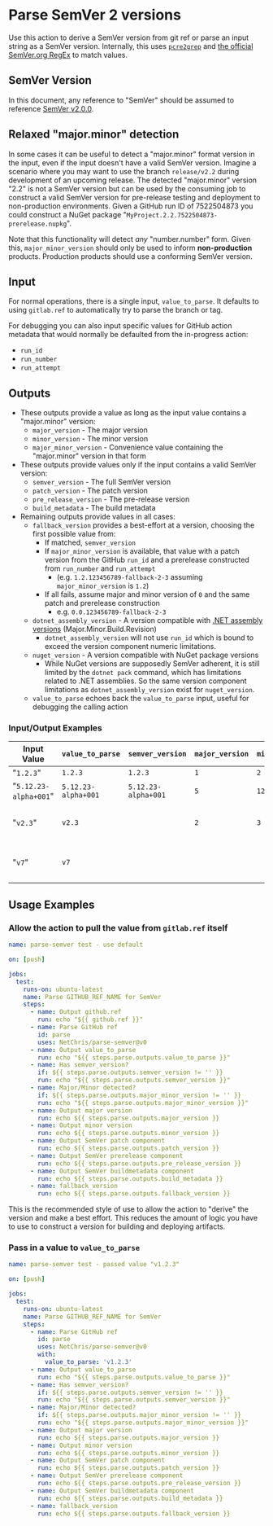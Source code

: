 # Parse SemVer 2 versions

Use this action to derive a SemVer version from git ref or parse an input string as a SemVer version.  Internally, this uses [`pcre2grep`](https://www.pcre.org/current/doc/html/pcre2grep.html) and [the official SemVer.org RegEx](https://semver.org/#is-there-a-suggested-regular-expression-regex-to-check-a-semver-string) to match values.

## SemVer Version

In this document, any reference to "SemVer" should be assumed to reference [SemVer v2.0.0](https://semver.org/spec/v2.0.0.html).

## Relaxed "major.minor" detection

In some cases it can be useful to detect a "major.minor" format version in the input, even if the input doesn't have a valid SemVer version.  Imagine a scenario where you may want to use the branch `release/v2.2` during development of an upcoming release.  The detected "major.minor" version "2.2" is not a SemVer version but can be used by the consuming job to construct a valid SemVer version for pre-release testing and deployment to non-production environments.  Given a GitHub run ID of 7522504873 you could construct a NuGet package "`MyProject.2.2.7522504873-prerelease.nupkg`".

Note that this functionality will detect _any_ "number.number" form.  Given this, `major_minor_version` should only be used to inform **non-production** products.  Production products should use a conforming SemVer version.

## Input

For normal operations, there is a single input, `value_to_parse`.  It defaults to using `gitlab.ref` to automatically try to parse the branch or tag.

For debugging you can also input specific values for GitHub action metadata that would normally be defaulted from the in-progress action:

- `run_id`
- `run_number`
- `run_attempt`

## Outputs

- These outputs provide a value as long as the input value contains a "major.minor" version:
  - `major_version` - The major version
  - `minor_version` - The minor version
  - `major_minor_version` - Convenience value containing the "major.minor" version in that form
- These outputs provide values only if the input contains a valid SemVer version:
  - `semver_version` - The full SemVer version
  - `patch_version` - The patch version
  - `pre_release_version` - The pre-release version
  - `build_metadata` - The build metadata
- Remaining outputs provide values in all cases:
  - `fallback_version` provides a best-effort at a version, choosing the first possible value from:
    - If matched, `semver_version`
    - If `major_minor_version` is available, that value with a patch version from the GitHub `run_id` and a prerelease constructed from `run_number` and `run_attempt`
      -  (e.g. `1.2.123456789-fallback-2-3` assuming `major_minor_version` is `1.2`)
    - If all fails, assume major and minor version of `0` and the same patch and prerelease construction
      -  e.g. `0.0.123456789-fallback-2-3`
  - `dotnet_assembly_version` - A version compatible with [.NET assembly versions](https://learn.microsoft.com/en-us/dotnet/standard/assembly/versioning#assembly-version-number) (Major.Minor.Build.Revision)
    - `dotnet_assembly_version` will not use `run_id` which is bound to exceed the version component numeric limitations. 
  - `nuget_version` - A version compatible with NuGet package versions
    - While NuGet versions are supposedly SemVer adherent, it is still limited by the `dotnet pack` command, which has limitations related to .NET assemblies.  So the same version component limitations as `dotnet_assembly_version` exist for `nuget_version`.
  - `value_to_parse` echoes back the `value_to_parse` input, useful for debugging the calling action

### Input/Output Examples

| Input Value           | `value_to_parse`    | `semver_version`            | `major_version` | `minor_version` | `major_minor_version` | `patch_version` | `pre_release_version` | `build_metadata` | `fallback_version`                                    |
| ---                   | ---                 | ---                         | ---             | ---             | ---                   | ---             | ---                   | ---              | ---                                                   |
| "`1.2.3`"             | `1.2.3`             | `1.2.3`                     | `1`             | `2`             | `1.2`                 | `3`             | _<EMPTY>_             | _<EMPTY>_        | `1.2.3`                                               |
| "`5.12.23-alpha+001`" | `5.12.23-alpha+001` | `5.12.23-alpha+001`         | `5`             | `12`            | `5.12`                | `23`            | `alpha`               | `001`            | `5.12.23-alpha+001`                                   |
| "`v2.3`"              | `v2.3`              | _<EMPTY>_                   | `2`             | `3`             | `2.3`                 | _<EMPTY>_       | _<EMPTY>_             | _<EMPTY>_`       | `2.3.123456789-fallback-2-3` (sample GH run metadata) |
| "`v7`"                | `v7`                | _<EMPTY>_                   | _<EMPTY>_       | _<EMPTY>_       | _<EMPTY>_             | _<EMPTY>_       | _<EMPTY>_             | _<EMPTY>_`       | `0.0.123456789-fallback-2-3` (sample GH run metadata) |

## Usage Examples

### Allow the action to pull the value from `gitlab.ref` itself

``` yaml
name: parse-semver test - use default

on: [push]

jobs:
  test:
    runs-on: ubuntu-latest
    name: Parse GITHUB_REF_NAME for SemVer
    steps:
      - name: Output github.ref
        run: echo "${{ github.ref }}"
      - name: Parse GitHub ref
        id: parse
        uses: NetChris/parse-semver@v0
      - name: Output value_to_parse
        run: echo "${{ steps.parse.outputs.value_to_parse }}"
      - name: Has semver_version?
        if: ${{ steps.parse.outputs.semver_version != '' }}
        run: echo "${{ steps.parse.outputs.semver_version }}"
      - name: Major/Minor detected?
        if: ${{ steps.parse.outputs.major_minor_version != '' }}
        run: echo "${{ steps.parse.outputs.major_minor_version }}"
      - name: Output major version
        run: echo ${{ steps.parse.outputs.major_version }}
      - name: Output minor version
        run: echo ${{ steps.parse.outputs.minor_version }}
      - name: Output SemVer patch component
        run: echo ${{ steps.parse.outputs.patch_version }}
      - name: Output SemVer prerelease component
        run: echo ${{ steps.parse.outputs.pre_release_version }}
      - name: Output SemVer buildmetadata component
        run: echo ${{ steps.parse.outputs.build_metadata }}
      - name: fallback_version
        run: echo ${{ steps.parse.outputs.fallback_version }}
```

This is the recommended style of use to allow the action to "derive" the version and make a best effort.  This reduces the amount of logic you have to use to construct a version for building and deploying artifacts.

### Pass in a value to `value_to_parse`

``` yaml
name: parse-semver test - passed value "v1.2.3"

on: [push]

jobs:
  test:
    runs-on: ubuntu-latest
    name: Parse GITHUB_REF_NAME for SemVer
    steps:
      - name: Parse GitHub ref
        id: parse
        uses: NetChris/parse-semver@v0
        with:
          value_to_parse: 'v1.2.3'
      - name: Output value_to_parse
        run: echo "${{ steps.parse.outputs.value_to_parse }}"
      - name: Has semver_version?
        if: ${{ steps.parse.outputs.semver_version != '' }}
        run: echo "${{ steps.parse.outputs.semver_version }}"
      - name: Major/Minor detected?
        if: ${{ steps.parse.outputs.major_minor_version != '' }}
        run: echo "${{ steps.parse.outputs.major_minor_version }}"
      - name: Output major version
        run: echo ${{ steps.parse.outputs.major_version }}
      - name: Output minor version
        run: echo ${{ steps.parse.outputs.minor_version }}
      - name: Output SemVer patch component
        run: echo ${{ steps.parse.outputs.patch_version }}
      - name: Output SemVer prerelease component
        run: echo ${{ steps.parse.outputs.pre_release_version }}
      - name: Output SemVer buildmetadata component
        run: echo ${{ steps.parse.outputs.build_metadata }}
      - name: fallback_version
        run: echo ${{ steps.parse.outputs.fallback_version }}
```
